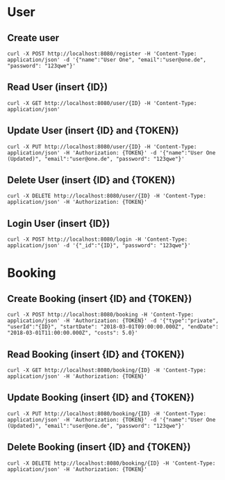 # User
## Create user
`curl -X POST http://localhost:8080/register -H 'Content-Type: application/json' -d '{"name":"User One", "email":"user@one.de", "password": "123qwe"}'`

## Read User (insert {ID})
`curl -X GET http://localhost:8080/user/{ID} -H 'Content-Type: application/json'`

## Update User  (insert {ID} and {TOKEN})
`curl -X PUT http://localhost:8080/user/{ID} -H 'Content-Type: application/json' -H 'Authorization: {TOKEN}' -d '{"name":"User One (Updated)", "email":"user@one.de", "password": "123qwe"}'`

## Delete User  (insert {ID} and {TOKEN})
`curl -X DELETE http://localhost:8080/user/{ID} -H 'Content-Type: application/json' -H 'Authorization: {TOKEN}'`

## Login User (insert {ID})
`curl -X POST http://localhost:8080/login -H 'Content-Type: application/json' -d '{"_id":"{ID}", "password": "123qwe"}'`

# Booking
## Create Booking (insert {ID} and {TOKEN})
`curl -X POST http://localhost:8080/booking -H 'Content-Type: application/json' -H 'Authorization: {TOKEN}' -d '{"type":"private", "userId":"{ID}", "startDate": "2018-03-01T09:00:00.000Z", "endDate": "2018-03-01T11:00:00.000Z", "costs": 5.0}'`

## Read Booking (insert {ID} and {TOKEN})
`curl -X GET http://localhost:8080/booking/{ID} -H 'Content-Type: application/json' -H 'Authorization: {TOKEN}'`

## Update Booking (insert {ID} and {TOKEN})
`curl -X PUT http://localhost:8080/booking/{ID} -H 'Content-Type: application/json' -H 'Authorization: {TOKEN}' -d '{"name":"User One (Updated)", "email":"user@one.de", "password": "123qwe"}'`

## Delete Booking (insert {ID} and {TOKEN})
`curl -X DELETE http://localhost:8080/booking/{ID} -H 'Content-Type: application/json' -H 'Authorization: {TOKEN}'`